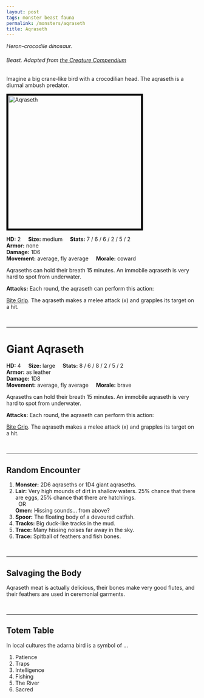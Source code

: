 ```yaml
---
layout: post
tags: monster beast fauna
permalink: /monsters/aqraseth
title: Aqraseth
---
```


*Heron-crocodile dinosaur.*

###### Beast. Adapted from [the Creature Compendium](https://www.drivethrurpg.com/product/147588/CC1-Creature-Compendium)

Imagine a big crane-like bird with a crocodilian head. The aqraseth is a diurnal ambush predator.

<img src="/images/aqrsaeth.png" alt="Aqraseth"  height="350" style="border:5px solid black">

**HD:** 2  &nbsp; &nbsp;  **Size:** medium &nbsp; &nbsp; **Stats:** 7 / 6 / 6 / 2 / 5 / 2 <br>
**Armor:** none <br>
**Damage:** 1D6 <br>
**Movement:** average, fly average &nbsp; &nbsp; **Morale:** coward <br>

Aqraseths can hold their breath 15 minutes. An immobile aqraseth is very hard to spot from underwater.

**Attacks:** Each round, the aqraseth can perform this action:

<ins>Bite Grip</ins>. The aqraseth makes a melee attack (x) and grapples its target on a hit.

<br>

---

# Giant Aqraseth

**HD:** 4  &nbsp; &nbsp;  **Size:** large &nbsp; &nbsp; **Stats:** 8 / 6 / 8 / 2 / 5 / 2  <br>
**Armor:** as leather <br>
**Damage:** 1D8 <br>
**Movement:** average, fly average &nbsp; &nbsp; **Morale:** brave <br>

Aqraseths can hold their breath 15 minutes. An immobile aqraseth is very hard to spot from underwater.

**Attacks:** Each round, the aqraseth can perform this action:

<ins>Bite Grip</ins>. The aqraseth makes a melee attack (x) and grapples its target on a hit.

<br>

---

## Random Encounter

1. **Monster:** 2D6 aqraseths or 1D4 giant aqraseths.
1. **Lair:** Very high mounds of dirt in shallow waters. 25% chance that there are eggs, 25% chance that there are hatchlings. <br>	&nbsp; OR <br>	**Omen:** Hissing sounds... from above?
1. **Spoor:** The floating body of a devoured catfish.
1. **Tracks:** Big duck-like tracks in the mud.
1. **Trace:** Many hissing noises far away in the sky.
1. **Trace:** Spitball of feathers and fish bones.

<br>

---

## Salvaging the Body

Aqraseth meat is actually delicious, their bones make very good flutes, and their feathers are used in ceremonial garments. 

<br>

---

## Totem Table

In local cultures the adarna bird is a symbol of ...

1. Patience
1. Traps
1. Intelligence
1. Fishing
1. The River
1. Sacred 




